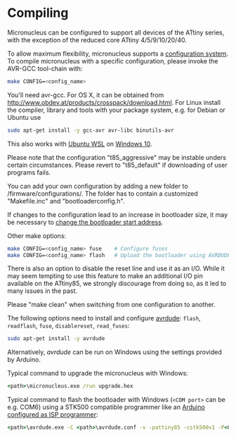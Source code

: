 # Compiling
Micronucleus can be configured to support all devices of the ATtiny series, with the exception of the reduced core ATtiny 4/5/9/10/20/40.

To allow maximum flexibility, micronucleus supports a [configuration system](/firmware/configuration). 
To compile micronucleus with a specific configuration, please invoke the AVR-GCC tool-chain with:

```sh
make CONFIG=<config_name>
```

You'll need avr-gcc. For OS X, it can be obtained from http://www.obdev.at/products/crosspack/download.html.
For Linux install the compiler, library and tools with your package system, e.g. for Debian or Ubuntu use

```sh
sudo apt-get install -y gcc-avr avr-libc binutils-avr
```

This also works with [Ubuntu WSL](https://ubuntu.com/wsl) on [Windows 10](https://docs.microsoft.com/windows/wsl/install-win10).

Please note that the configuration "t85_aggressive" may be instable unders certain circumstances. Please revert to "t85_default" if downloading of user programs fails.

You can add your own configuration by adding a new folder to /firmware/configurations/. The folder has to contain a customized "Makefile.inc" and "bootloaderconfig.h". 

If changes to the configuration lead to an increase in bootloader size, it may be necessary to [change the bootloader start address](firmware/configuration#computing-the-values).

Other make options:

```sh
make CONFIG=<config_name> fuse    # Configure fuses
make CONFIG=<config_name> flash   # Upload the bootloader using AVRDUDE
```

There is also an option to disable the reset line and use it as an I/O. While it may seem tempting to use this feature to make an additional I/O pin available on the ATtiny85, we strongly discourage from doing so, as it led to many issues in the past.

Please "make clean" when switching from one configuration to another.

The following options need to install and configure [avrdude](http://savannah.nongnu.org/projects/avrdude): `flash`, `readflash`,  `fuse`,  `disablereset`,  `read_fuses`:

```sh
sudo apt-get install -y avrdude
```

Alternatively, *avrdude* can be run on Windows using the settings provided by Arduino.

Typical command to upgrade the micronucleus with Windows:

```bat
<path>\micronucleus.exe /run upgrade.hex
```

Typical command to flash the bootloader with Windows (`<COM port>` can be e.g. COM6) using a STK500 compatible programmer like an [Arduino configured as ISP programmer](https://www.arduino.cc/en/Tutorial/BuiltInExamples/ArduinoISP):

```bat
<path>\avrdude.exe -C <path>\avrdude.conf -v -pattiny85 -cstk500v1 -P<COM port> -b19200 -Uflash:w:main.hex:i
```
